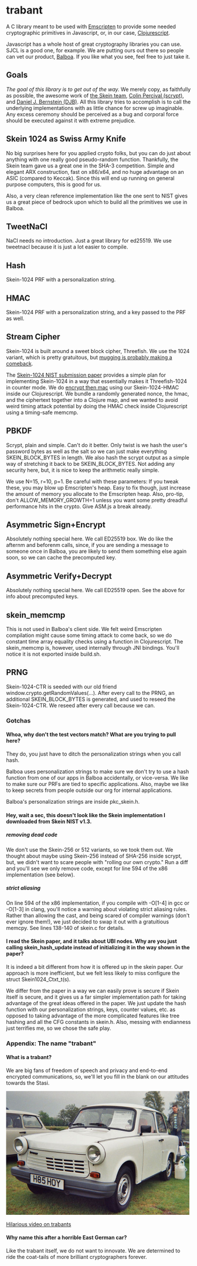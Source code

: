 # trabant
A C library meant to be used with [Emscripten](https://github.com/kripken/emscripten) to provide some needed cryptographic primitives in Javascript, or, in our case, [Clojurescript](https://github.com/clojure/clojurescript).

Javascript has a whole host of great cryptography libraries you can use. SJCL is a good one, for example. We are putting ours out there so people can vet our product, [Balboa](https://balboa.io). If you like what you see, feel free to just take it.

## Goals

*The goal of this library is to get out of the way.* We merely copy, as faithfully as possible, the awesome work of [the Skein team](https://www.schneier.com/skein-team.html), [Colin Percival (scrypt)](http://www.tarsnap.com/scrypt.html), and [Daniel J. Bernstein (DJB)](http://tweetnacl.cr.yp.to/). All this library tries to accomplish is to call the underlying implementations with as little chance for screw up imaginable. Any excess ceremony should be perceived as a bug and corporal force should be executed against it with extreme prejudice.

## Skein 1024 as Swiss Army Knife 
No big surprises here for you applied crypto folks, but you can do just about anything with one really good pseudo-random function. Thankfully, the Skein team gave us a great one in the SHA-3 competition. Simple and elegant ARX construction, fast on x86/x64, and no huge advantage on an ASIC (compared to Keccak). Since this will end up running on general purpose computers, this is good for us.

Also, a very clean reference implementation like the one sent to NIST gives us a great piece of bedrock upon which to build all the primitives we use in Balboa.

## TweetNaCl
NaCl needs no introduction. Just a great library for ed25519. We use tweetnacl because it is just a lot easier to compile.

## Hash
Skein-1024 PRF with a personalization string.

## HMAC
Skein-1024 PRF with a personalization string, and a key passed to the PRF as well.

## Stream Cipher
Skein-1024 is built around a sweet block cipher, Threefish. We use the 1024 variant, which is pretty gratuitous, but [mugging is probably making a comeback](https://www.youtube.com/watch?v=NDQoMv4WBlc&t=54s).

The [Skein-1024 NIST submission paper](http://www.skein-hash.info/sites/default/files/skein1.3.pdf) provides a simple plan for implementing Skein-1024 in a way that essentially makes it Threefish-1024 in counter mode. We do [encrypt then mac](http://www.thoughtcrime.org/blog/the-cryptographic-doom-principle/) using our Skein-1024-HMAC inside our Clojurescript. We bundle a randomly generated nonce, the hmac, and the ciphertext together into a Clojure map, and we wanted to avoid weird timing attack potential by doing the HMAC check inside Clojurescript using a timing-safe memcmp.

## PBKDF
Scrypt, plain and simple. Can't do it better. Only twist is we hash the user's password bytes as well as the salt so we can just make everything SKEIN_BLOCK_BYTES in length. We also hash the scrypt output as a simple way of stretching it back to be SKEIN_BLOCK_BYTES. Not adding any security here, but, it is nice to keep the arithmetic really simple.

We use N=15, r=10, p=1. Be careful with these parameters: If you tweak these, you may blow up Emscripten's heap. Easy to fix though, just increase the amount of memory you allocate to the Emscripten heap. Also, pro-tip, don't ALLOW_MEMORY_GROWTH=1 unless you want some pretty dreadful performance hits in the crypto. Give ASM.js a break already.

## Asymmetric Sign+Encrypt
Absolutely nothing special here. We call ED25519 box. We do like the afternm and beforenm calls, since, if you are sending a message to someone once in Balboa, you are likely to send them something else again soon, so we can cache the precomputed key.

## Asymmetric Verify+Decrypt
Absolutely nothing special here. We call ED25519 open. See the above for info about precomputed keys.

## skein_memcmp
This is not used in Balboa's client side. We felt weird Emscripten compilation might cause some timing attack to come back, so we do constant time array equality checks using a function in Clojurescript. The skein_memcmp is, however, used internally through JNI bindings. You'll notice it is not exported inside build.sh.

## PRNG
Skein-1024-CTR is seeded with our old friend window.crypto.getRandomValues(...). After every call to the PRNG, an additional SKEIN_BLOCK_BYTES is generated, and used to reseed the Skein-1024-CTR. We reseed after every call because we can.

### Gotchas
#### Whoa, why don't the test vectors match? What are you trying to pull here?
They do, you just have to ditch the personalization strings when you call hash.

Balboa uses personalization strings to make sure we don't try to use a hash function from one of our apps in Balboa accidentally, or vice-versa. We like to make sure our PRFs are tied to specific applications. Also, maybe we like to keep secrets from people outside our org for internal applications.

Balboa's personalization strings are inside pkc_skein.h.

#### Hey, wait a sec, this doesn't look like the Skein implementation I downloaded from Skein NIST v1.3.
##### removing dead code
We don't use the Skein-256 or 512 variants, so we took them out. We thought about maybe using Skein-256 instead of SHA-256 inside scrypt, but, we didn't want to scare people with "rolling our own crypto." Run a diff and you'll see we only remove code, except for line 594 of the x86 implementation (see below). 

##### strict aliasing
On line 594 of the x86 implementation, if you compile with -O[1-4] in gcc or -O[1-3] in clang, you'll notice a warning about violating strict aliasing rules. Rather than allowing the cast, and being scared of compiler warnings (don't ever ignore them!), we just decided to swap it out with a gratuitious memcpy. See lines 138-140 of skein.c for details.

#### I read the Skein paper, and it talks about UBI nodes. Why are you just calling skein_hash_update instead of initializing it in the way shown in the paper?
It is indeed a bit different from how it is offered up in the skein paper. Our approach is more inefficient, but we felt less likely to miss configure the struct Skein1024_Ctxt_t(s).

We differ from the paper in a way we can easily prove is secure if Skein itself is secure, and it gives us a far simpler implementation path for taking advantage of the great ideas offered in the paper. We just update the hash function with our personalization strings, keys, counter values, etc. as opposed to taking advantage of the more complicated features like tree hashing and all the CFG constants in skein.h. Also, messing with endianness just terrifies me, so we chose the safe play.

### Appendix: The name "trabant"
#### What is a trabant?
We are big fans of freedom of speech and privacy and end-to-end encrypted communications, so, we'll let you fill in the blank on our attitudes towards the Stasi.

![trabant](trabant.jpg)

[Hilarious video on trabants](https://youtu.be/cqWqF56aZtc?t=3m47s)

#### Why name this after a horrible East German car?
Like the trabant itself, we do not want to innovate. We are determined to ride the coat-tails of more brilliant cryptographers forever.
